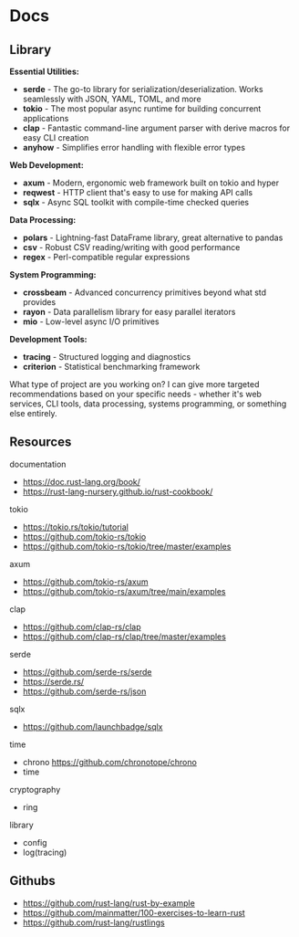 # Docs

## Library

**Essential Utilities:**
- **serde** - The go-to library for serialization/deserialization. Works seamlessly with JSON, YAML, TOML, and more
- **tokio** - The most popular async runtime for building concurrent applications
- **clap** - Fantastic command-line argument parser with derive macros for easy CLI creation
- **anyhow** - Simplifies error handling with flexible error types

**Web Development:**
- **axum** - Modern, ergonomic web framework built on tokio and hyper
- **reqwest** - HTTP client that's easy to use for making API calls
- **sqlx** - Async SQL toolkit with compile-time checked queries

**Data Processing:**
- **polars** - Lightning-fast DataFrame library, great alternative to pandas
- **csv** - Robust CSV reading/writing with good performance
- **regex** - Perl-compatible regular expressions

**System Programming:**
- **crossbeam** - Advanced concurrency primitives beyond what std provides
- **rayon** - Data parallelism library for easy parallel iterators
- **mio** - Low-level async I/O primitives

**Development Tools:**
- **tracing** - Structured logging and diagnostics
- **criterion** - Statistical benchmarking framework

What type of project are you working on? I can give more targeted recommendations based on your specific needs - whether it's web services, CLI tools, data processing, systems programming, or something else entirely.

## Resources

documentation
- https://doc.rust-lang.org/book/
- https://rust-lang-nursery.github.io/rust-cookbook/

tokio
- https://tokio.rs/tokio/tutorial
- https://github.com/tokio-rs/tokio
- https://github.com/tokio-rs/tokio/tree/master/examples

axum
- https://github.com/tokio-rs/axum
- https://github.com/tokio-rs/axum/tree/main/examples

clap
- https://github.com/clap-rs/clap
- https://github.com/clap-rs/clap/tree/master/examples

serde
- https://github.com/serde-rs/serde
- https://serde.rs/
- https://github.com/serde-rs/json

sqlx
- https://github.com/launchbadge/sqlx

time
- chrono https://github.com/chronotope/chrono
- time

cryptography
- ring

library
- config
- log(tracing)

## Githubs

- https://github.com/rust-lang/rust-by-example
- https://github.com/mainmatter/100-exercises-to-learn-rust
- https://github.com/rust-lang/rustlings